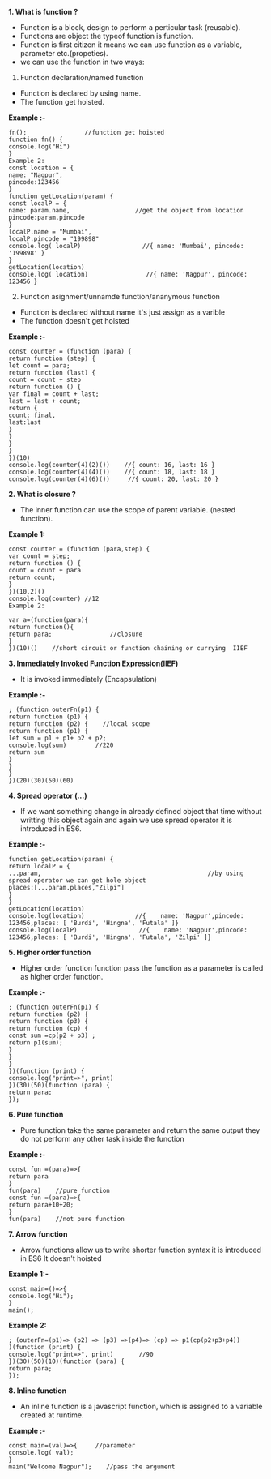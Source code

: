 **1. What is function ?**
- Function is a block, design to perform a perticular task (reusable).
- Functions are object the typeof function is function.
- Function is first citizen it means we can use function as a variable, parameter etc.(propeties).
- we can use the function in two ways:

1. Function declaration/named function   
- Function is declared by using name.
- The function get hoisted.

**Example :-**
```````
fn();                //function get hoisted
function fn() {
console.log("Hi")
}
Example 2:
const location = {
name: "Nagpur",
pincode:123456
}
function getLocation(param) {
const localP = {
name: param.name,                  //get the object from location
pincode:param.pincode
}
localP.name = "Mumbai",
localP.pincode = "199898"
console.log( localP)                 //{ name: 'Mumbai', pincode: '199898' }
}
getLocation(location)
console.log( location)                //{ name: 'Nagpur', pincode: 123456 }
````````

2. Function asignment/unnamde function/ananymous function 
- Function is declared without name it's just assign as a varible
- The function doesn't get hoisted

**Example :-**
``````````
const counter = (function (para) {
return function (step) {
let count = para;
return function (last) {
count = count + step
return function () {
var final = count + last;
last = last + count;
return {
count: final,
last:last
}
}
}
}
})(10)
console.log(counter(4)(2)())    //{ count: 16, last: 16 }
console.log(counter(4)(4)())    //{ count: 18, last: 18 }
console.log(counter(4)(6)())     //{ count: 20, last: 20 }
```````````
**2. What is closure ?**
- The inner function can use the scope of parent variable. (nested function).

**Example 1:**
`````````````
const counter = (function (para,step) {
var count = step;
return function () {
count = count + para
return count;
}
})(10,2)()
console.log(counter) //12
Example 2:

var a=(function(para){
return function(){
return para;                //closure
}
})(10)()    //short circuit or function chaining or currying  IIEF
`````````````

**3. Immediately Invoked Function Expression(IIEF)**

- It is invoked immediately (Encapsulation)

**Example :-**
``````````````
; (function outerFn(p1) {
return function (p1) {
return function (p2) {    //local scope
return function (p1) {
let sum = p1 + p1+ p2 + p2;
console.log(sum)        //220
return sum
}
}
}
})(20)(30)(50)(60)
`````````````````

**4. Spread operator (...)**
- If we want something change in already defined object that time without writting  this object again and again we use spread operator it is introduced in ES6.

**Example :-**
``````````````````
function getLocation(param) {
return localP = {
...param,                                              //by using spread operator we can get hole object
places:[...param.places,"Zilpi"]
}
}
getLocation(location)
console.log(location)              //{    name: 'Nagpur',pincode: 123456,places: [ 'Burdi', 'Hingna', 'Futala' ]}
console.log(localP)                 //{    name: 'Nagpur',pincode: 123456,places: [ 'Burdi', 'Hingna', 'Futala', 'Zilpi' ]}
```````````````````
**5. Higher order function**
- Higher order function function pass the function as a parameter is called as higher order function.

**Example :-**
```````````````````
; (function outerFn(p1) {
return function (p2) {
return function (p3) {
return function (cp) {
const sum =cp(p2 + p3) ;
return p1(sum);
}
}
}
})(function (print) {
console.log("print=>", print)
})(30)(50)(function (para) {
return para;
});
```````````````````
**6. Pure function**
- Pure function take the same parameter and return the same output  they do not perform any other task inside  the function

**Example :-**

```````````````````
const fun =(para)=>{
return para
}
fun(para)    //pure function
const fun =(para)=>{
return para+10+20;
}
fun(para)    //not pure function

`````````````````````
**7. Arrow function**
- Arrow functions allow us to write shorter function syntax it is introduced in ES6 It doesn't hoisted

**Example 1:-**
`````````````````````
const main=()=>{
console.log("Hi");
}
main();
`````````````````````
**Example 2:**
`````````````````````
; (outerFn=(p1)=> (p2) => (p3) =>(p4)=> (cp) => p1(cp(p2+p3+p4))
)(function (print) {
console.log("print=>", print)       //90
})(30)(50)(10)(function (para) {
return para;
});
`````````````````````
**8. Inline function**
- An inline function is a javascript function, which is assigned to a variable created at runtime.

**Example :-**
`````````````````````
const main=(val)=>{     //parameter
console.log( val);
}
main("Welcome Nagpur");    //pass the argument
```````````````````````






